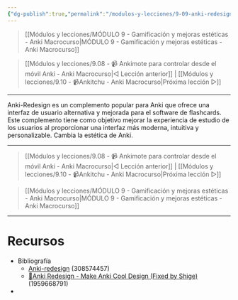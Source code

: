 ```yaml
---
{"dg-publish":true,"permalink":"/modulos-y-lecciones/9-09-anki-redesign-anki-macrocurso/","noteIcon":"","updated":"2024-05-22T20:06:25.299+02:00"}
---
```



> [[Módulos y lecciones/MÓDULO 9 - Gamificación y mejoras estéticas - Anki Macrocurso\|MÓDULO 9 - Gamificación y mejoras estéticas - Anki Macrocurso]]

> [[Módulos y lecciones/9.08 - 📹 Ankimote para controlar desde el móvil Anki - Anki Macrocurso\|◁ Lección anterior]] | [[Módulos y lecciones/9.10 - 📹Ankitchu - Anki Macrocurso\|Próxima lección ▷]]

---

Anki-Redesign es un complemento popular para Anki que ofrece una interfaz de usuario alternativa y mejorada para el software de flashcards. Este complemento tiene como objetivo mejorar la experiencia de estudio de los usuarios al proporcionar una interfaz más moderna, intuitiva y personalizable. Cambia la estética de Anki.

---

> [[Módulos y lecciones/9.08 - 📹 Ankimote para controlar desde el móvil Anki - Anki Macrocurso\|◁ Lección anterior]] | [[Módulos y lecciones/9.10 - 📹Ankitchu - Anki Macrocurso\|Próxima lección ▷]]

> [[Módulos y lecciones/MÓDULO 9 - Gamificación y mejoras estéticas - Anki Macrocurso\|MÓDULO 9 - Gamificación y mejoras estéticas - Anki Macrocurso]]

---

# Recursos
- Bibliografía
	- [Anki-redesign](https://ankiweb.net/shared/info/308574457) (308574457)
	- [🎨Anki Redesign - Make Anki Cool Design (Fixed by Shige)](https://ankiweb.net/shared/info/1959668791) (1959668791)
- 